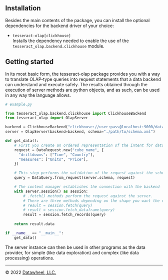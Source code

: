 ## Installation

Besides the main contents of the package, you can install the optional dependencies for the backend driver of your choice:

* `tesseract-olap[clickhouse]`  
  Installs the dependency needed to enable the use of the `tesseract_olap.backend.clickhouse` module.

## Getting started

In its most basic form, the tesseract-olap package provides you with a way to translate OLAP-type queries into request statements that a data backend can understand and execute safely. The results obtained through the execution of server methods are python objects, and as such, can be used in any way the language allows.

```python
# example.py

from tesseract_olap.backend.clickhouse import ClickhouseBackend
from tesseract_olap import OlapServer

backend = ClickhouseBackend("clickhouse://user:pass@localhost:9000/database")
server = OlapServer(backend=backend, schema="./path/to/schema.xml")

def get_data():
    # First you create an ordered representation of the intent for data
    request = DataRequest.new("cube_name", {
      "drilldowns": ["Time", "Country"],
      "measures": ["Units", "Price"],
    })

    # This step performs the validation of the request against the schema
    query = DataQuery.from_request(server.schema, request)

    # The context manager establishes the connection with the backend
    with server.session() as session:
        # .fetch() methods perform the request against the server.
        # There are three methods depending on the shape you want the data:
        # result = session.fetch(query)
        # result = session.fetch_dataframe(query)
        result = session.fetch_records(query)
    
    return result.data

if __name__ == "__main__":
    get_data()
```

The server instance can then be used in other programs as the data provider, for simple (like data exploration) and complex (like data processing) operations.

---
&copy; 2022 [Datawheel, LLC.](https://www.datawheel.us/)
